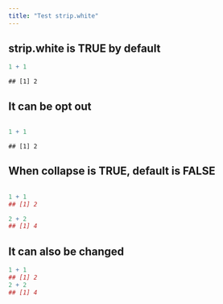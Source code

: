 ```yaml
---
title: "Test strip.white"
---
```


## strip.white is TRUE by default


```r
1 + 1
```

```
## [1] 2
```

## It can be opt out


```r

1 + 1
```

```
## [1] 2
```

## When collapse is TRUE, default is FALSE


```r

1 + 1
## [1] 2

2 + 2
## [1] 4
```

## It can also be changed


```r
1 + 1
## [1] 2
2 + 2
## [1] 4
```

